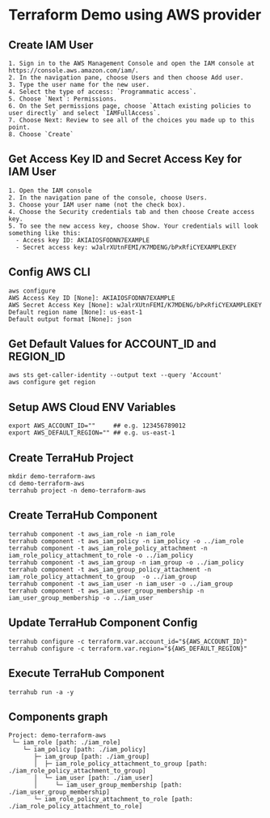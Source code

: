 # Terraform Demo using AWS provider

## Create IAM User
```shell
1. Sign in to the AWS Management Console and open the IAM console at https://console.aws.amazon.com/iam/.
2. In the navigation pane, choose Users and then choose Add user.
3. Type the user name for the new user.
4. Select the type of access: `Programmatic access`.
5. Choose `Next`: Permissions.
6. On the Set permissions page, choose `Attach existing policies to user directly` and select `IAMFullAccess`.
7. Choose Next: Review to see all of the choices you made up to this point.
8. Choose `Create`
```

## Get Access Key ID and Secret Access Key for IAM User
```shell
1. Open the IAM console
2. In the navigation pane of the console, choose Users.
3. Choose your IAM user name (not the check box).
4. Choose the Security credentials tab and then choose Create access key.
5. To see the new access key, choose Show. Your credentials will look something like this:
  - Access key ID: AKIAIOSFODNN7EXAMPLE
  - Secret access key: wJalrXUtnFEMI/K7MDENG/bPxRfiCYEXAMPLEKEY
```

## Config AWS CLI
```shell
aws configure
AWS Access Key ID [None]: AKIAIOSFODNN7EXAMPLE
AWS Secret Access Key [None]: wJalrXUtnFEMI/K7MDENG/bPxRfiCYEXAMPLEKEY
Default region name [None]: us-east-1
Default output format [None]: json
```

## Get Default Values for ACCOUNT_ID and REGION_ID
```shell
aws sts get-caller-identity --output text --query 'Account'
aws configure get region
```

## Setup AWS Cloud ENV Variables
```shell
export AWS_ACCOUNT_ID=""     ## e.g. 123456789012
export AWS_DEFAULT_REGION="" ## e.g. us-east-1
```

## Create TerraHub Project
```shell
mkdir demo-terraform-aws
cd demo-terraform-aws
terrahub project -n demo-terraform-aws
```

## Create TerraHub Component
```shell
terrahub component -t aws_iam_role -n iam_role
terrahub component -t aws_iam_policy -n iam_policy -o ../iam_role
terrahub component -t aws_iam_role_policy_attachment -n iam_role_policy_attachment_to_role -o ../iam_policy
terrahub component -t aws_iam_group -n iam_group -o ../iam_policy
terrahub component -t aws_iam_group_policy_attachment -n iam_role_policy_attachment_to_group  -o ../iam_group
terrahub component -t aws_iam_user -n iam_user -o ../iam_group
terrahub component -t aws_iam_user_group_membership -n iam_user_group_membership -o ../iam_user
```

## Update TerraHub Component Config
```shell
terrahub configure -c terraform.var.account_id="${AWS_ACCOUNT_ID}"
terrahub configure -c terraform.var.region="${AWS_DEFAULT_REGION}"
```

## Execute TerraHub Component
```shell
terrahub run -a -y
```

## Components graph
```shell
Project: demo-terraform-aws
 └─ iam_role [path: ./iam_role]
    └─ iam_policy [path: ./iam_policy]
       ├─ iam_group [path: ./iam_group]
       │  ├─ iam_role_policy_attachment_to_group [path: ./iam_role_policy_attachment_to_group]
       │  └─ iam_user [path: ./iam_user]
       │     └─ iam_user_group_membership [path: ./iam_user_group_membership]
       └─ iam_role_policy_attachment_to_role [path: ./iam_role_policy_attachment_to_role]
```

